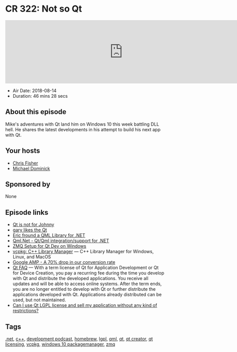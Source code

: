# CR 322: Not so Qt

<iframe src="https://player.fireside.fm/v2/MLf2ZzhC+rqH8aa9U?theme=dark" width="740" height="200" frameborder="0" scrolling="no"></iframe>

* Air Date: 2018-08-14
* Duration: 46 mins 28 secs

## About this episode

Mike's adventures with Qt land him on Windows 10 this week battling DLL hell. He shares the latest developments in his attempt to build his next app with Qt.

## Your hosts
* [Chris Fisher](https://coder.show/hosts/chrislas)
* [Michael Dominick](https://coder.show/hosts/michael)

## Sponsored by

None



## Episode links

  * [Qt is not for Johnny](https://pastebin.com/hBJrurXJ "Qt is not for Johnny")
  * [gary likes the Qt](https://pastebin.com/pDdZm1ZM "gary likes the Qt")
  * [Eric fround a QML Library for .NET](https://pastebin.com/hM6wSR1v "Eric fround a QML Library for .NET")
  * [Qml.Net - Qt/Qml integration/support for .NET](https://github.com/pauldotknopf/Qml.Net "Qml.Net - Qt/Qml integration/support for .NET")
  * [ZMQ Setup for Qt Dev on Windows](http://dominickm.com/zmq-setup-qt-dev-windows/ "ZMQ Setup for Qt Dev on Windows")
  * [vcpkg: C++ Library Manager](https://github.com/Microsoft/vcpkg "vcpkg: C++ Library Manager") — C++ Library Manager for Windows, Linux, and MacOS
  * [Google AMP - A 70% drop in our conversion rate](https://www.rockstarcoders.com/google-amp/ "Google AMP - A 70% drop in our conversion rate")
  * [Qt FAQ](https://www1.qt.io/faq/#_Toc_1_2 "Qt FAQ") — With a term license of Qt for Application Development or Qt for Device Creation, you pay a recurring fee during the time you develop with Qt and distribute the developed applications. You receive all updates and will be able to access online systems. After the term ends, you are no longer entitled to develop with Qt or further distribute the applications developed with Qt. Applications already distributed can be used, but not maintained. 
  * [Can I use Qt LGPL license and sell my application without any kind of restrictions?](https://stackoverflow.com/questions/11994053/can-i-use-qt-lgpl-license-and-sell-my-application-without-any-kind-of-restrictio "Can I use Qt LGPL license and sell my application without any kind of restrictions?")



## Tags

[.net](https://coder.show/tags/.net), [c++](https://coder.show/tags/c++), [development podcast](https://coder.show/tags/development%20podcast), [homebrew](https://coder.show/tags/homebrew), [lgpl](https://coder.show/tags/lgpl), [qml](https://coder.show/tags/qml), [qt](https://coder.show/tags/qt), [qt creator](https://coder.show/tags/qt%20creator), [qt licensing](https://coder.show/tags/qt%20licensing), [vcpkg](https://coder.show/tags/vcpkg), [windows 10 packagemanager](https://coder.show/tags/windows%2010%20packagemanager), [zmq](https://coder.show/tags/zmq)
